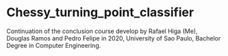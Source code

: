 # Chessy_turning_point_classifier
Continuation of the conclusion course develop by Rafael Higa (Me), Douglas Ramos and Pedro Felipe in 2020, University of Sao Paulo, Bachelor Degree in Computer Engineering.
